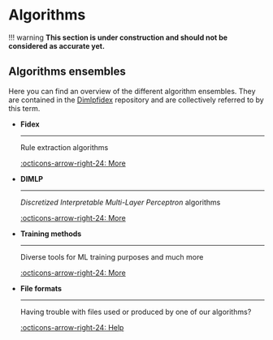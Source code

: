 # Algorithms

!!! warning
    **This section is under construction and should not be considered as accurate yet.**

## Algorithms ensembles

Here you can find an overview of the different algorithm ensembles. They are contained in the [Dimlpfidex](https://github.com/HES-XPLAIN/dimlpfidex) repository and are collectively referred to by this term.

<div class="grid cards" markdown>

-   **Fidex**

    ---

    Rule extraction algorithms

    [:octicons-arrow-right-24: More](algorithms/fidex.md)


-   **DIMLP**

    ---

    *Discretized Interpretable Multi-Layer Perceptron* algorithms

    [:octicons-arrow-right-24: More](algorithms/dimlp.md)

-   **Training methods**

    ---

    Diverse tools for ML training purposes and much more

    [:octicons-arrow-right-24: More](algorithms/training-methods.md)


-   **File formats**

    ---

    Having trouble with files used or produced by one of our algorithms?

    [:octicons-arrow-right-24: Help](algorithms/file-formats.md)
</div>